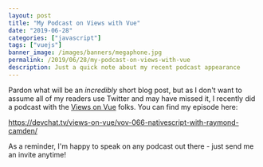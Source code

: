 ```yaml
---
layout: post
title: "My Podcast on Views with Vue"
date: "2019-06-28"
categories: ["javascript"]
tags: ["vuejs"]
banner_image: /images/banners/megaphone.jpg
permalink: /2019/06/28/my-podcast-on-views-with-vue
description: Just a quick note about my recent podcast appearance
---
```


Pardon what will be an *incredibly* short blog post, but as I don't want to assume all of my readers use Twitter and may have missed it, I recently did a podcast with the [Views on Vue](https://devchat.tv/views-on-vue) folks. You can find my episode here:

<https://devchat.tv/views-on-vue/vov-066-nativescript-with-raymond-camden/>

As a reminder, I'm happy to speak on any podcast out there - just send me an invite anytime!
